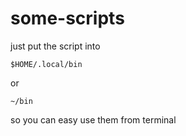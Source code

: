 # some-scripts

just put the script into  
```
$HOME/.local/bin
```

or  
```
~/bin
```

so you can easy use them from terminal
